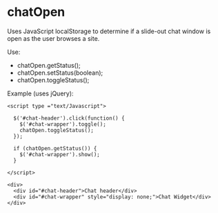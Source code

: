 # chatOpen
Uses JavaScript localStorage to determine if a slide-out chat window is open as the user browses a site. 

Use:

- chatOpen.getStatus();
- chatOpen.setStatus(boolean);
- chatOpen.toggleStatus();

Example (uses jQuery):

    <script type ="text/Javascript">

      $('#chat-header').click(function() {
        $('#chat-wrapper').toggle();
        chatOpen.toggleStatus();
      });

      if (chatOpen.getStatus()) {
        $('#chat-wrapper').show();
      }

    </script>

    <div>
      <div id="#chat-header">Chat header</div>
      <div id="#chat-wrapper" style="display: none;">Chat Widget</div>
    </div>

